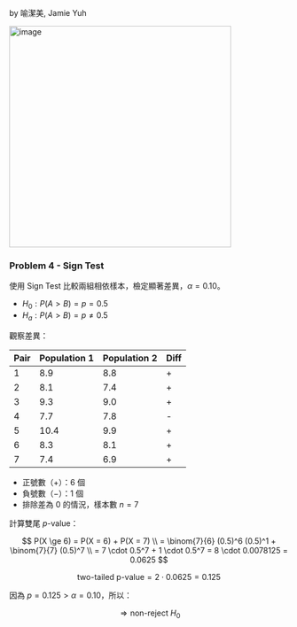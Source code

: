 by 喻潔美, Jamie Yuh

<img width="400" alt="image" src="https://github.com/user-attachments/assets/8cb9b2a2-2dcb-477e-b28d-0e86db56df34" /> 

### Problem 4 - Sign Test

使用 Sign Test 比較兩組相依樣本，檢定顯著差異，$\alpha = 0.10$。

- $H_0 : P(A > B) = p = 0.5$
- $H_a : P(A > B) = p \ne 0.5$

觀察差異：

| Pair | Population 1 | Population 2 | Diff |
|------|--------|------|------|
| 1   | 8.9      | 8.8    |+
| 2   | 8.1      | 7.4  |+
| 3   | 9.3      | 9.0  |+
| 4   | 7.7      | 7.8    | -
| 5   | 10.4      | 9.9    |+
| 6   | 8.3      | 8.1    |+
| 7   | 7.4      | 6.9  |+


- 正號數（$+$）：6 個
- 負號數（$-$）：1 個
- 排除差為 0 的情況，樣本數 $n = 7$

計算雙尾 $p$-value：

$$
P(X \ge 6) = P(X = 6) + P(X = 7) \\
= \binom{7}{6} (0.5)^6 (0.5)^1 + \binom{7}{7} (0.5)^7 \\
= 7 \cdot 0.5^7 + 1 \cdot 0.5^7 = 8 \cdot 0.0078125 = 0.0625
$$

$$
\text{two-tailed p-value} = 2 \cdot 0.0625 = 0.125
$$

因為 $p = 0.125 > \alpha = 0.10$，所以：

$$
\Rightarrow \text{non-reject } H_0
$$
